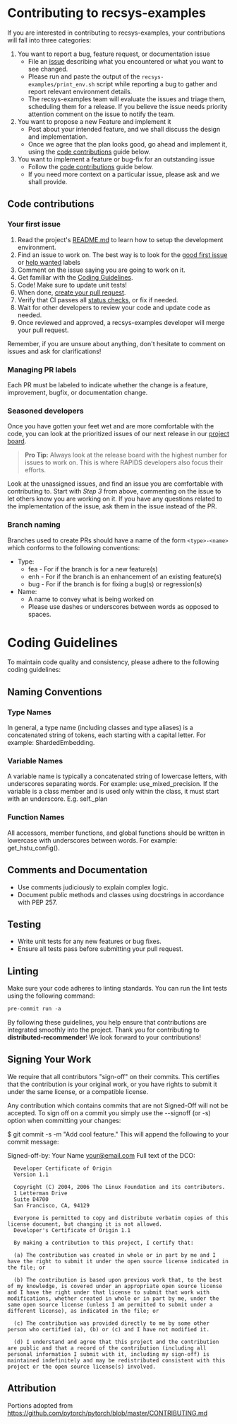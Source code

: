 # Contributing to recsys-examples

If you are interested in contributing to recsys-examples, your contributions will fall
into three categories:
1. You want to report a bug, feature request, or documentation issue
    - File an [issue](https://github.com/NVIDIA/recsys-examples/issues/new/choose)
    describing what you encountered or what you want to see changed.
    - Please run and paste the output of the `recsys-examples/print_env.sh` script while
    reporting a bug to gather and report relevant environment details.
    - The recsys-examples team will evaluate the issues and triage them, scheduling
    them for a release. If you believe the issue needs priority attention
    comment on the issue to notify the team.
2. You want to propose a new Feature and implement it
    - Post about your intended feature, and we shall discuss the design and
    implementation.
    - Once we agree that the plan looks good, go ahead and implement it, using
    the [code contributions](#code-contributions) guide below.
3. You want to implement a feature or bug-fix for an outstanding issue
    - Follow the [code contributions](#code-contributions) guide below.
    - If you need more context on a particular issue, please ask and we shall
    provide.

## Code contributions

### Your first issue

1. Read the project's [README.md](https://github.com/NVIDIA/recsys-examples/blob/main/README.md)
    to learn how to setup the development environment.
2. Find an issue to work on. The best way is to look for the [good first issue](https://github.com/NVIDIA/recsys-examples/issues?q=is%3Aissue%20state%3Aopen%20label%3A%22good%20first%20issue%22)
    or [help wanted](https://github.com/NVIDIA/recsys-examples/issues?q=is%3Aissue%20state%3Aopen%20label%3A%22help%20wanted%22) labels
3. Comment on the issue saying you are going to work on it.
4. Get familiar with the [Coding Guidelines](#coding-guidelines).
5. Code! Make sure to update unit tests!
6. When done, [create your pull request](https://github.com/NVIDIA/recsys-examples/compare).
7. Verify that CI passes all [status checks](https://help.github.com/articles/about-status-checks/), or fix if needed.
8. Wait for other developers to review your code and update code as needed.
9. Once reviewed and approved, a recsys-examples developer will merge your pull request.

Remember, if you are unsure about anything, don't hesitate to comment on issues and ask for clarifications!


### Managing PR labels

Each PR must be labeled to indicate whether the change is a feature, improvement, bugfix, or documentation change.

### Seasoned developers

Once you have gotten your feet wet and are more comfortable with the code, you
can look at the prioritized issues of our next release in our [project board](https://github.com/NVIDIA/recsys-examples/projects?query=is%3Aopen).

> **Pro Tip:** Always look at the release board with the highest number for
issues to work on. This is where RAPIDS developers also focus their efforts.

Look at the unassigned issues, and find an issue you are comfortable with
contributing to. Start with _Step 3_ from above, commenting on the issue to let
others know you are working on it. If you have any questions related to the
implementation of the issue, ask them in the issue instead of the PR.

### Branch naming

Branches used to create PRs should have a name of the form `<type>-<name>`
which conforms to the following conventions:
- Type:
    - fea - For if the branch is for a new feature(s)
    - enh - For if the branch is an enhancement of an existing feature(s)
    - bug - For if the branch is for fixing a bug(s) or regression(s)
- Name:
    - A name to convey what is being worked on
    - Please use dashes or underscores between words as opposed to spaces.


# Coding Guidelines
To maintain code quality and consistency, please adhere to the following coding guidelines:
## Naming Conventions
### Type Names
In general, a type name (including classes and type aliases) is a concatenated string of tokens, each starting with a capital letter. For example: ShardedEmbedding.
### Variable Names
A variable name is typically a concatenated string of lowercase letters, with underscores separating words. For example: use_mixed_precision. If the variable is a class member and is used only within the class, it must start with an underscore. E.g. self._plan
### Function Names
All accessors, member functions, and global functions should be written in lowercase with underscores between words. For example: get_hstu_config().

## Comments and Documentation
* Use comments judiciously to explain complex logic.
* Document public methods and classes using docstrings in accordance with PEP 257.
## Testing
* Write unit tests for any new features or bug fixes.
* Ensure all tests pass before submitting your pull request.
## Linting
Make sure your code adheres to linting standards. You can run the lint tests using the following command:
```python
pre-commit run -a
```
By following these guidelines, you help ensure that contributions are integrated smoothly into the project. Thank you for contributing to **distributed-recommender**! We look forward to your contributions!

## Signing Your Work
We require that all contributors "sign-off" on their commits. This certifies that the contribution is your original work, or you have rights to submit it under the same license, or a compatible license.

Any contribution which contains commits that are not Signed-Off will not be accepted.
To sign off on a commit you simply use the --signoff (or -s) option when committing your changes:

$ git commit -s -m "Add cool feature."
This will append the following to your commit message:

Signed-off-by: Your Name <your@email.com>
Full text of the DCO:
```
  Developer Certificate of Origin
  Version 1.1
  
  Copyright (C) 2004, 2006 The Linux Foundation and its contributors.
  1 Letterman Drive
  Suite D4700
  San Francisco, CA, 94129
  
  Everyone is permitted to copy and distribute verbatim copies of this license document, but changing it is not allowed.
  Developer's Certificate of Origin 1.1
  
  By making a contribution to this project, I certify that:
  
  (a) The contribution was created in whole or in part by me and I have the right to submit it under the open source license indicated in the file; or
  
  (b) The contribution is based upon previous work that, to the best of my knowledge, is covered under an appropriate open source license and I have the right under that license to submit that work with modifications, whether created in whole or in part by me, under the same open source license (unless I am permitted to submit under a different license), as indicated in the file; or
  
  (c) The contribution was provided directly to me by some other person who certified (a), (b) or (c) and I have not modified it.
  
  (d) I understand and agree that this project and the contribution are public and that a record of the contribution (including all personal information I submit with it, including my sign-off) is maintained indefinitely and may be redistributed consistent with this project or the open source license(s) involved.
```

## Attribution
Portions adopted from https://github.com/pytorch/pytorch/blob/master/CONTRIBUTING.md
